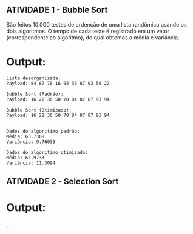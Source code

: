 ## ATIVIDADE 1 - Bubble Sort 

São feitos 10.000 testes de ordenção de uma lista randômica usando os dois algoritmos. O tempo de cada teste é registrado em um vetor (correspondente ao algoritmo), do qual obtemos a média e variância.

# Output:
```
Lista desorganizada: 
Payload: 84 87 78 16 94 36 87 93 50 22 

Bubble Sort (Padrão): 
Payload: 16 22 36 50 78 84 87 87 93 94 

Bubble Sort (Otimizado): 
Payload: 16 22 36 50 78 84 87 87 93 94 


Dados do algoritimo padrão: 
Média: 63.7308
Variância: 9.76033

Dados do algoritimo otimizado: 
Média: 63.9733
Variância: 11.3094
```

## ATIVIDADE 2 - Selection Sort 

# Output:
```

``
